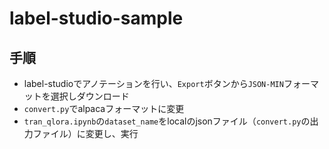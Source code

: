 # label-studio-sample

## 手順

- label-studioでアノテーションを行い、`Export`ボタンから`JSON-MIN`フォーマットを選択しダウンロード
- `convert.py`でalpacaフォーマットに変更
- `tran_qlora.ipynb`の`dataset_name`をlocalのjsonファイル（`convert.py`の出力ファイル）に変更し、実行